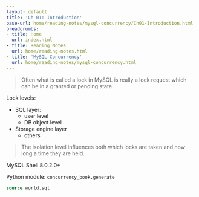 ```yaml
---
layout: default
title: 'Ch 01: Introduction'
base-url: home/reading-notes/mysql-concurrency/Ch01-Introduction.html
breadcrumbs:
- title: Home
  url: index.html
- title: Reading Notes
  url: home/reading-notes.html
- title: 'MySQL Concurrency'
  url: home/reading-notes/mysql-concurrency.html
---
```


> Often what is called a lock in MySQL is really a lock request which can be in a granted or pending state.

Lock levels:

- SQL layer:
  - user level
  - DB object level
- Storage engine layer
  - others

> The isolation level influences both which locks are taken and how long a time they are held.

MySQL Shell 8.0.2.0+

Python module: `concurrency_book.generate`

```sql
source world.sql
```

